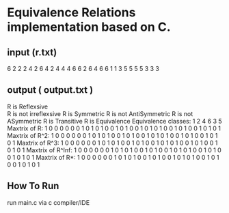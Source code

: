 # Equivalence Relations implementation based on C.
## input (r.txt)
6
2 2 2 4 2 6 4 2 4 4 4 6 6 2 6 4 6 6 1 1 3 5 5 5 5 3 3 3
## output ( output.txt )
R is Reflexsive <br>
R is not irreflexsive
R is Symmetric
R is not AntiSymmetric
R is not ASymmetric
R is Transitive
R is Equivalence
Equivalence classes:
1 
2 4 6 
3 5 
Maxtrix of R:
1 0 0 0 0 0 
0 1 0 1 0 1 
0 0 1 0 1 0 
0 1 0 1 0 1 
0 0 1 0 1 0 
0 1 0 1 0 1 
Maxtrix of R^2:
1 0 0 0 0 0 
0 1 0 1 0 1 
0 0 1 0 1 0 
0 1 0 1 0 1 
0 0 1 0 1 0 
0 1 0 1 0 1 
Maxtrix of R^3:
1 0 0 0 0 0 
0 1 0 1 0 1 
0 0 1 0 1 0 
0 1 0 1 0 1 
0 0 1 0 1 0 
0 1 0 1 0 1 
Maxtrix of R^Inf:
1 0 0 0 0 0 
0 1 0 1 0 1 
0 0 1 0 1 0 
0 1 0 1 0 1 
0 0 1 0 1 0 
0 1 0 1 0 1 
Maxtrix of R*:
1 0 0 0 0 0 
0 1 0 1 0 1 
0 0 1 0 1 0 
0 1 0 1 0 1 
0 0 1 0 1 0 
0 1 0 1 0 1 
## How To Run
run main.c via c compiler/IDE 
